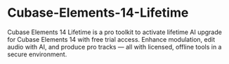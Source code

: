# Cubase-Elements-14-Lifetime
Cubase Elements 14 Lifetime is a pro toolkit to activate lifetime AI upgrade for Cubase Elements 14 with free trial access. Enhance modulation, edit audio with AI, and produce pro tracks — all with licensed, offline tools in a secure environment.
